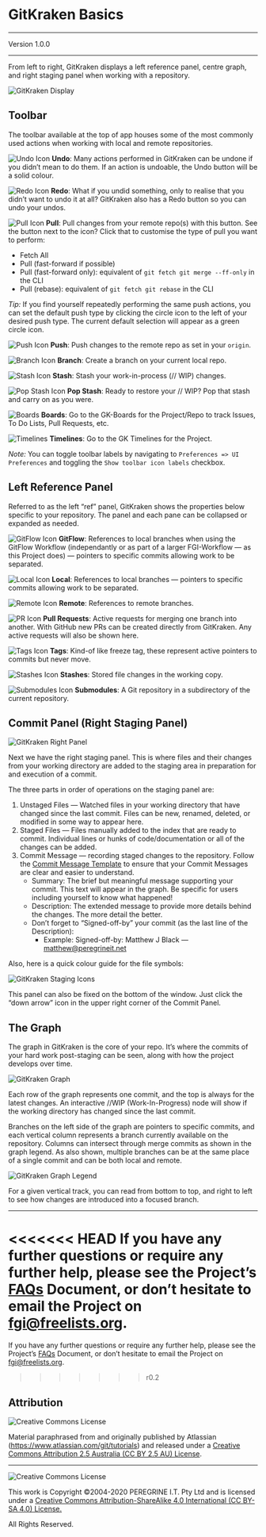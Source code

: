 # GitKraken Basics

---

Version 1.0.0

---

From left to right, GitKraken displays a left reference panel, centre graph, and right staging panel when working with a repository.

![GitKraken Display](https://support.gitkraken.com/img/documentation/getting-started/interface-slim.png)

## Toolbar

The toolbar available at the top of app houses some of the most commonly used actions when working with local and remote repositories.

![Undo Icon](https://support.gitkraken.com/img/documentation/icons/gk-undo-icon.svg) **Undo**: Many actions performed in GitKraken can be undone if you didn&rsquo;t mean to do them. If an action is undoable, the Undo button will be a solid colour.

![Redo Icon](https://support.gitkraken.com/img/documentation/icons/gk-redo-icon.svg) **Redo**: What if you undid something, only to realise that you didn&rsquo;t want to undo it at all? GitKraken also has a Redo button so you can undo your undos.

![Pull Icon](https://support.gitkraken.com/img/documentation/icons/gk-pull-icon.svg) **Pull**: Pull changes from your remote repo(s) with this button. See the button next to the icon? Click that to customise the type of pull you want to perform:

- Fetch All
- Pull (fast-forward if possible)
- Pull (fast-forward only): equivalent of `git fetch git merge --ff-only` in the CLI
- Pull (rebase): equivalent of `git fetch git rebase` in the CLI

*Tip:* If you find yourself repeatedly performing the same push actions, you can set the default push type by clicking the circle icon to the left of your desired push type. The current default selection will appear as a green circle icon.

![Push Icon](https://support.gitkraken.com/img/documentation/icons/gk-push-icon.svg) **Push**: Push changes to the remote repo as set in your `origin`.

![Branch Icon](https://support.gitkraken.com/img/documentation/icons/gk-branch-icon.svg) **Branch**: Create a branch on your current local repo.

![Stash Icon](https://support.gitkraken.com/img/documentation/icons/gk-stash-icon.svg) **Stash**: Stash your work-in-process (// WIP) changes.

![Pop Stash Icon](https://support.gitkraken.com/img/documentation/icons/gk-pop-stash-icon.svg) **Pop Stash**: Ready to restore your // WIP? Pop that stash and carry on as you were.

![Boards](https://support.gitkraken.com/img/documentation/icons/gk-pop-stash-icon.svg) **Boards**: Go to the GK-Boards for the Project/Repo to track Issues, To Do Lists, Pull Requests, etc.

![Timelines](https://support.gitkraken.com/img/documentation/icons/gk-pop-stash-icon.svg) **Timelines**: Go to the GK Timelines for the Project.

*Note:* You can toggle toolbar labels by navigating to `Preferences => UI Preferences` and toggling the `Show toolbar icon labels` checkbox.

## Left Reference Panel

Referred to as the left &ldquo;ref&rdquo; panel, GitKraken shows the properties below specific to your repository. The panel and each pane can be collapsed or expanded as needed.

![GitFlow Icon](https://support.gitkraken.com/img/documentation/icons/gk-local-icon.svg) **GitFlow**: References to local branches when using the GitFlow Workflow (independantly or as part of a larger FGI-Workflow &mdash; as this Project does) — pointers to specific commits allowing work to be separated.

![Local Icon](https://support.gitkraken.com/img/documentation/icons/gk-local-icon.svg) **Local**: References to local branches — pointers to specific commits allowing work to be separated.

![Remote Icon](https://support.gitkraken.com/img/documentation/icons/gk-remote-icon.svg) **Remote**: References to remote branches.

![PR Icon](https://support.gitkraken.com/img/documentation/icons/gk-pull-request-icon.svg) **Pull Requests**: Active requests for merging one branch into another. With GitHub new PRs can be created directly from GitKraken. Any active requests will also be shown here.

![Tags Icon](https://support.gitkraken.com/img/documentation/icons/gk-tag-icon.svg) **Tags**: Kind-of like freeze tag, these represent active pointers to commits but never move.

![Stashes Icon](https://support.gitkraken.com/img/documentation/icons/gk-stash-icon.svg) **Stashes**: Stored file changes in the working copy.

![Submodules Icon](https://support.gitkraken.com/img/documentation/icons/gk-submodules-icon.svg) **Submodules**: A Git repository in a subdirectory of the current repository.

## Commit Panel (Right Staging Panel)

![GitKraken Right Panel](https://support.gitkraken.com/img/documentation/getting-started/right-stage.png)

Next we have the right staging panel. This is where files and their changes from your working directory are added to the staging area in preparation for and execution of a commit.

The three parts in order of operations on the staging panel are:

1. Unstaged Files — Watched files in your working directory that have changed since the last commit. Files can be new, renamed, deleted, or modified in some way to appear here.
2. Staged Files — Files manually added to the index that are ready to commit. Individual lines or hunks of code/documentation or all of the changes can be added.
3. Commit Message — recording staged changes to the repository. Follow the [Commit Message Template]() to ensure that your Commit Messages are clear and easier to understand.
	- Summary: The brief but meaningful message supporting your commit. This text will appear in the graph. Be specific for users including yourself to know what happened!
	- Description: The extended message to provide more details behind the changes. The more detail the better.
	- Don&rsquo;t forget to &ldquo;Signed-off-by&rdquo; your commit (as the last line of the Description):
		- Example: Signed-off-by: Matthew J Black &mdash; <matthew@peregrineit.net> 

Also, here is a quick colour guide for the file symbols:

![GitKraken Staging Icons](https://support.gitkraken.com/img/documentation/getting-started/symbol-guide.png)

This panel can also be fixed on the bottom of the window. Just click the &ldquo;down arrow&rdquo; icon in the upper right corner of the Commit Panel.

## The Graph

The graph in GitKraken is the core of your repo. It&rsquo;s where the commits of your hard work post-staging can be seen, along with how the project develops over time.

![GitKraken Graph](https://support.gitkraken.com/img/documentation/getting-started/graph.png)

Each row of the graph represents one commit, and the top is always for the latest changes. An interactive //WIP (Work-In-Progress) node will show if the working directory has changed since the last commit.

Branches on the left side of the graph are pointers to specific commits, and each vertical column represents a branch currently available on the repository. Columns can intersect through merge commits as shown in the graph legend. As also shown, multiple branches can be at the same place of a single commit and can be both local and remote.

![GitKraken Graph Legend](https://support.gitkraken.com/img/documentation/getting-started/graph-elements.png)

For a given vertical track, you can read from bottom to top, and right to left to see how changes are introduced into a focused branch.

---
<<<<<<< HEAD
If you have any further questions or require any further help, please see the Project&rsquo;s [FAQs](https://github.com/Dulux-Oz/FGI/tree/master/Project_Documentation/FAQs.md) Document, or don&rsquo;t hesitate to email the Project on <fgi@freelists.org>.
=======
If you have any further questions or require any further help, please see the Project&rsquo;s [FAQs](FAQs.md) Document, or don&rsquo;t hesitate to email the Project on <fgi@freelists.org>.
>>>>>>> r0.2

## Attribution

![Creative Commons License](https://i.creativecommons.org/l/by-sa/2.5/au/88x31.png "Creative Commons License")

Material paraphrased from and originally published by Atlassian (https://www.atlassian.com/git/tutorials) and released under a [Creative Commons Attribution 2.5 Australia (CC BY 2.5 AU) License](http://creativecommons.org/licenses/by/2.5/au/).

---

![Creative Commons License](https://i.creativecommons.org/l/by-sa/4.0/88x31.png "Creative Commons License")

This work is Copyright &copy;2004-2020 PEREGRINE I.T. Pty Ltd and is licensed under a [Creative Commons Attribution-ShareAlike 4.0 International (CC BY-SA 4.0) License.](https://creativecommons.org/licenses/by-sa/4.0/)

All Rights Reserved.
